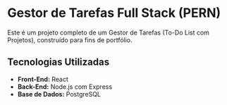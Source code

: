 # Gestor de Tarefas Full Stack (PERN)

Este é um projeto completo de um Gestor de Tarefas (To-Do List com Projetos), construído para fins de portfólio.

## Tecnologias Utilizadas

* **Front-End:** React
* **Back-End:** Node.js com Express
* **Base de Dados:** PostgreSQL